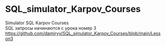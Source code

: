 # SQL_simulator_Karpov_Courses
Simulator SQL Karpov Courses  
SQL запросы начинаются с урока номер 3    
https://github.com/damiryy/SQL_simulator_Karpov_Courses/blob/main/Lesson3 
